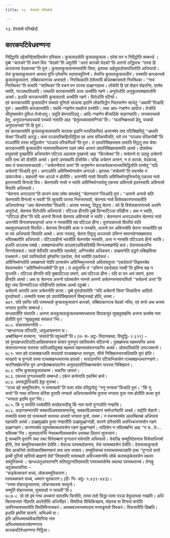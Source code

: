 ```yaml
---
title: १३. तेरसमो परिच्छेदो

---
```

१३. तेरसमो परिच्छेदो  


## कारकपटिवेधवण्णना

निद्दिट्ठाति उद्देसनिद्देसादिवसेन दस्सिता। कुसलादयोति कुसलाकुसला। एतेसं पन न निद्दिट्ठोति सम्बन्धो । पुब्बे ‘‘कारको’’ति वचनं विय ‘‘वेदको’’ति अवुत्तेपि ‘‘अत्ता कारको वेदको’’ति अत्तनो लद्धिताय ‘‘तस्स हि कारकस्स वेदकस्सा’’ति वुत्तं। कुसलाकुसलानमभावोपि सिया, इतरथा अहेतुकदोसापत्तितोति अधिप्पायो। तेसं कुसलाकुसलानं आयत्ता वुत्ति एतेसन्ति तदायत्तवुत्तिनो। तेसन्ति कुसलाकुसलादीनं। तस्माति कारकाभावे कुसलाकुसलानं, तब्बिपाकानञ्‍च अभावतो। निरत्थिकाति देसेत्वापि बोधेतब्बाभावतो निरत्थिका। ‘‘नायं निरत्थिका’’ति वत्वापि ‘‘सात्थिका’’ति वचनं पन परस्स दळ्हग्गाहत्थं। लोकेपि हि एवं वोहारं वोहरन्ति, एवमेव भवति, नाञ्‍ञथातिआदि। तत्थाति कारकाभावेपि अत्ता अत्थीति गहणे। अनुरोधोति अनुकूलपक्खपातोति अत्थो। इधाति कारकाभावेपि कुसलादयो अत्थीति गहणे। विरोधोति पटिघो।  
एवं कारकाभावेपि कुसलादीनं सब्भावं युत्तितो साधेत्वा इदानि लोकसिद्धेन निदस्सनेन साधेतुं ‘‘अथापी’’तिआदि वुत्तं। अथापीति कारकाभावेपि। पथवि-ग्गहणेन पथवोजं दस्सेति। तथा आप-ग्गहणेन आपोजं। तेजोति सीतुण्हवसेन दुविधा तेजोधातु। उतूति हेमन्तादिउतु। आदि-ग्गहणेन बीजादिके सङ्गण्हाति। जनकपच्‍चयो हेतु, अनुपालनकपच्‍चयो पच्‍चयो नामाति आह ‘‘हेतुपच्‍चयसामग्गिया’’ति। ‘‘फलनिब्बत्तको हेतु, पच्‍चयो अनुपालनको’’ति हि वुत्तं।  
एवं कारकाभावेपि कुसलाकुसलप्पवत्तिं साधेत्वा इदानि परपरिकप्पितं अत्तानमेव ताव पटिक्खिपितुं ‘‘अथापि चेत्था’’तिआदि आरद्धं। कामं पञ्‍ञापरिबाहिरदिट्ठिया एव अत्ता परिकप्पीयति, परो पन ‘‘पञ्‍ञाय परिकप्पेमी’’ति मञ्‍ञतीति तस्स लद्धिवसेन ‘‘पञ्‍ञाय परिकप्पितो’’ति वुत्तं। तं उपपरिक्खिस्साम तावाति तिट्ठतु ताव चेसा कारकाभावेपि कुसलादीनं भावाभावविचारणा पठमं तमेव अत्तानं उपपरिक्खिस्सामाति अत्थो। दोसमेत्थ वत्तुकामो पुच्छतीति अधिप्पायेन पटिञ्‍ञं अदत्वाव पुच्छन्तो आह ‘‘किञ्‍चेत्था’’ति। सचेतनो वा उदाहु अचेतनो वाति एत्थ को दोसोति अत्थो। इतरो उभयथापि दोसोयेव। यञ्हि अचेतनं अत्तानं, न तं कारकं, वेदकञ्‍च, यथा तं पाकारतरुआदयो। ‘‘अचेतनोवायं अत्ता’’ति अनुमानेन कारकवेदकत्ताभावसिद्धितोति दस्सेतुं ‘‘यदि अचेतनो’’तिआदि वुत्तं। अनञ्‍ञोति अविनिब्भोगवसेन अनञ्‍ञो। इतरथा ‘‘सचेतनो’’ति वचनमेव न उपपज्‍जेय्य। सहभावी नाम अञ्‍ञो न होतीति। अत्तनोपि नासो सियाति अविनिब्भोगवुत्तिरूपेसु एकस्स नासे इतरस्सापि विनासो विय। चेतनायपि नासो न भवति अविनिब्भोगरूपेसु एकस्स अविनासे इतरस्सापि अविनासो वियाति अधिप्पायो।  
‘‘चेतनाय अनञ्‍ञत्ता’’ति कारणं वत्वा तमेव समत्थेतुं ‘‘चेतनत्तान’’न्तिआदि वुत्तं। ‘‘अत्तनो अनासे सति चेतनायपि विनासो न भवती’’ति सुत्वापि परस्स निरुत्तरभावो, चेतनाय नासे विसेसकारणाभावतोति अधिप्पायेनाह ‘‘अथ चेतनाययेवा’’तिआदि। अत्ताव नस्सतु, तिट्ठतु चेतना। को हि विसेसकारणाभावे अत्तनि अनुरोधो, चेतनाय विरोधोति अधिप्पायो। पटिञ्‍ञा हीनाति पुब्बे दिन्‍नपटिञ्‍ञा परिहीना। अथ न भवति, ‘‘पटिञ्‍ञा हीना’’ति यदि अत्तनो विनासे चेतनाय अविनासो न भवति। चेतनत्तानं अनञ्‍ञभावेन चेतनाय नासे अत्तनोपि विनासप्पसङ्गतो अत्ता न नस्सतीति तव पटिञ्‍ञा हीना। वुत्तप्पकारतो विपरीतं वाति यथावुत्तप्पकारतो विपरीतं। चेतनाय विनासेपि अत्ता न नस्सति, अत्तनो पन अविनासेपि चेतना नस्सतीति एवं वा तव अधिप्पायो सियाति अत्थो। अत्ता नस्सतु, चेतना तिट्ठतु अञ्‍ञभावे उभिन्‍नं समानयोगक्खमताय भवितब्बतोति अधिप्पायो। पटिञ्‍ञाहीनो भवसीति चेतनायेव नस्सति, अत्ता न नस्सति पटिञ्‍ञाय हीनो भवसि।  
इधाति अञ्‍ञत्थ पक्खे। लक्खणकतन्ति अञ्‍ञमञ्‍ञविसदिसेहि भिन्‍नलक्खणेहि कतं। देसन्तरकतन्ति भिन्‍नदेसकतं। जातो वेदीयति ञायतीति जातवेदो, अग्गिस्सेतं अधिवचनं। डय्हमानेति उद्धने पक्खिपित्वा पच्‍चमाने। एको पवत्तिपदेसो इमेसन्ति एकदेसा, तेसं भावोति एकदेसत्तं।  
अविनिब्भोगतोति लक्खणतो भेदेपि ठानवसेन अविनिब्भुज्‍जनतो अविसंसट्ठत्ता ‘‘एकदेसत्ते’’तिइमस्सेव वेवचनवसेन ‘‘अविनिब्भोगभावेपी’’ति वुत्तं। तं अयुत्तन्ति तं ‘‘उभिन्‍नं एकदेसता नत्थी’’ति इमिना सह न युज्‍जति। पटिञ्‍ञा हीनाति यदि पुब्बपटिञ्‍ञा पमाणं, अयं पटिञ्‍ञा हीना। यदि वा पन अयं पमाणं, इतरा हीनाति अत्थो। अथ वा चेतनाय अत्तनो पदेसवसेन नानत्ते अत्तनो अचेतनत्तभावप्पत्तितो ‘‘सचेतनो अत्ता’’ति हेट्ठा तया दिन्‍नपटिञ्‍ञा परिहीनाति एवमेत्थ अत्थो दट्ठब्बो।  
अचेतनो अत्ताति अत्ता अचेतनोति कत्वा। पुब्बे वुत्तदोसतोति ‘‘यदि अचेतनो सिया’’तिआदिना आदितो वुत्तदोसतो। तस्माति यस्मा एवं उपपरिक्खियमाने विमद्दनसहो होति, तस्मा।  
७७९. यदि एवन्ति यदि परमत्थतो कुसलाकुसलानं कारको, तब्बिपाकानञ्‍च वेदको नत्थि, एवं सन्ते अथ कस्मा भगवता वुत्तन्ति सम्बन्धो।  
सन्धावतीति संसरति। अत्तना कतकुसलाकुसलकम्मपच्‍चयत्ता विपाकभूतं सुखदुक्खम्पि अत्तना कतमेव नाम होतीति वुत्तं ‘‘सुखदुक्खं सयंकत’’न्ति।  
७८०. संसारमापन्‍नोति –  
‘‘खन्धानञ्‍च पटिपाटि, धातुआयतनान च।  
अब्बोच्छिन्‍नं वत्तमाना, ‘संसारो’ति पवुच्‍चती’’ति॥ (ध॰ स॰ अट्ठ॰ निदानकथा; विसुद्धि॰ २.६१९) –  
एवं वुत्तखन्धपटिपाटिआदिवसप्पवत्तं संसारं पुनप्पुनं पवत्तिवसेन पटिपन्‍नो। दुक्खमस्स महब्भयन्ति अस्स संसारापन्‍नस्स सत्तस्स जातिआदिदुक्खं महब्भयं महाभयसंवत्तनकन्ति अत्थो। ओपपातिकोति उप्पज्‍जमानो।  
७८१. भारा हवे पञ्‍चक्खन्धाति रूपादयो पञ्‍चक्खन्धा भारभूता, सीसे निक्खित्तभारसदिसाति वुत्तं होति। भारहारो च पुग्गलो तस्स पञ्‍चक्खन्धभारस्स हारको। भारादानन्ति पटिसन्धिवसेन पञ्‍चक्खन्धभारग्गहणं। भारनिक्खेपनन्ति पुन अग्गहेतब्बतापादनेन अनुपादापरिनिब्बानवसेन भारस्स निक्खिपनं।  
७८२. यन्ति कुसलाकुसलकम्मं। सकन्ति आयत्तं।  
७८३. एकस्स पुग्गलस्साति सम्बन्धो। एकेन कप्पेनाति एकस्मिं कप्पे।  
७८४. अस्सद्धोतिआदि हेट्ठा वुत्तत्थं।  
‘‘तञ्‍च खो सम्मुतिवसेन, न परमत्थतो’’ति वत्वा तदेव पतिट्ठापेतुं ‘‘ननु भगवता’’तिआदि वुत्तं। ‘‘किं नु सत्तो’’ति गाथा वजिराय थेरिया वुत्तापि भगवतो अधिप्पायवसेनेव वुत्तत्ता भगवता वुत्ता नाम होतीति कत्वा वुत्तं ‘‘भगवता इदम्पि वुत्त’’न्ति।  
७८५. किं नु सत्तोति पच्‍चेसीति रूपवेदनादीसु किं नाम सत्तो पुग्गलोति गण्हासि।  
७८६. अङ्गसम्भाराति चक्‍कादिअवयवसम्भारेसु, चक्‍कादिअवयवानं समोधानेवाति अत्थो। सद्दोति वोहारो।  
तस्माति यस्मा एवं परमत्थतो सत्तस्स अभावो भगवता वुत्तो, तस्मा। न वचनमत्तमेव आलम्बितब्बं अधिप्पायं पहायाति अत्थो। दळ्हमूळ्होव हुत्वा गण्हातीति दळ्हमूळ्हग्गाही, कारणे दस्सितेपि अपरिच्‍चजनवसेन गहणं दळ्हग्गहणं। कारणस्सेव दट्ठुमसमत्थतावसेन गहणं मूळ्हग्गहणं। तादिसेन न भवितब्बन्ति आह ‘‘न च…पे॰… भवितब्ब’’न्ति। सुत्तपदानन्ति नेय्यत्थनीतत्थवसेन उभयथा ठितानं सुत्तन्तानं।  
द्वे सच्‍चानि वुत्तानि तथा तथा विनेतब्बानं पुग्गलानं वसेनाति अधिप्पायो। येसञ्हि सम्मुतिदेसनाय विसेसाधिगमो होति, तेसं सम्मुतिसच्‍चवसेन देसेति। येसञ्‍च परमत्थदेसनाय, तेसं परमत्थवसेन देसेति। देसभासाकुसलो विय आचरियो तंतंदेसवासिमाणवानं ताय ताय भासाय। सम्मुतिसच्‍चं परमत्थसच्‍चञ्‍चाति एत्थ ‘‘पुग्गलो सत्तो इत्थी पुरिसो खत्तियो ब्राह्मणो देवो’’तिएवमादि परमत्थतो अविज्‍जमानम्पि लोके कतसङ्केतवसेन तथत्ता सम्मुतिसच्‍चं । खन्धधातुआयतनानि सतिपट्ठानातिएवमादि परमत्थवसेनेव तथत्था परमत्थसच्‍चं। तेनाहु अट्ठकथाचरिया –  
‘‘सङ्केतवचनं सच्‍चं, लोकसम्मुतिकारणं।  
परमत्थवचनं सच्‍चं, धम्मानं भूतकारणं॥ (दी॰ नि॰ अट्ठ॰ १.४३९-४४३)।  
‘‘तस्मा वोहारकुसलस्स, लोकनाथस्स सत्थुनो।  
सम्मुतिं वोहरन्तस्स, मुसावादो न जायती’’ति॥  
७८७-८. यो सो इमं गन्थं अच्‍चन्तं सततम्पि चिन्तेति, तस्स ततो सिद्धा परमा पञ्‍ञा वेपुल्‍लभावं गच्छति। अधिं चित्तसन्तापं नीहरति अपनेतीति अधिनीहरं। विमतिया विचिकिच्छाय, मोहस्स वा विनासं करोति उपनिस्सयभावतोति विमतिविनासकरं। अत्थब्यञ्‍जनसम्पदाय मनवड्ढनतो पियकरं। विकसतीति दिब्बति। इधाति इमस्मिं सासने, अभिधम्मे वा।  
इति अभिधम्मत्थविकासिनिया नाम  
अभिधम्मावतारसंवण्णनाय  
कारकपटिवेधवण्णना निट्ठिता।  